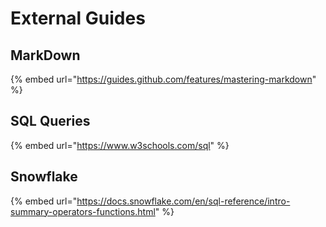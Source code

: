 # External Guides

## MarkDown

{% embed url="https://guides.github.com/features/mastering-markdown" %}

## SQL Queries

{% embed url="https://www.w3schools.com/sql" %}

## Snowflake

{% embed url="https://docs.snowflake.com/en/sql-reference/intro-summary-operators-functions.html" %}

